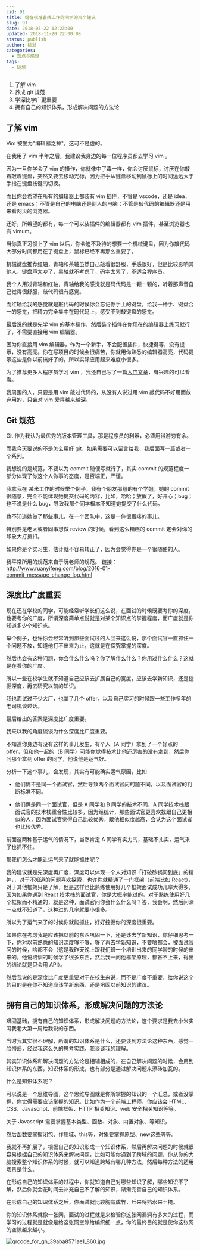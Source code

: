 ```yaml
---
cid: 91
title: 给在校准备找工作的同学的几个建议
slug: 91
date: 2018-05-22 12:23:00
updated: 2018-11-20 22:00:08
status: publish
author: 桃翁
categories: 
  - 观点与感想
tags: 
  - 随想
---
```



1. 了解 vim
2. 养成 git 规范
3. 学深比学广更重要
4. 拥有自己的知识体系，形成解决问题的方法论


## 了解 vim
Vim 被誉为"编辑器之神"，这可不是虚的。

在我用了 vim 半年之后，我建议我身边的每一位程序员都去学习 vim 。

因为一旦你学会了 vim 的操作，你就像中了毒一样，你会讨厌鼠标，讨厌在你敲着敲着键盘，突然又要去移动光标，因为把手从键盘移动到鼠标上的时间远远大于手指在键盘按键的切换。

而且你会希望在所有的编辑器上都装有 vim 插件，不管是 vscode，还是 idea，还是 emacs；不管是自己的电脑还是别人的电脑；不管是敲代码的编辑器还是用来看网页的浏览器。

还好，所希望的都有，每一个可以装插件的编辑器都有 vim 插件，甚至浏览器也有 vimum。

当你真正习惯上了 vim 以后，你会迫不及待的想要一个机械键盘，因为你敲代码大部分时间都用在了键盘上，鼠标已经不再那么重要了。

机械键盘推荐红轴，青轴和茶轴虽然自己敲着很舒服，手感很好，但是比较影响其他人，键盘声太吵了，黑轴就不考虑了，码字太累了，不适合程序员。

我个人用过青轴和红轴，青轴给我的感觉就是码代码是一颗一颗的，听着那声音自己觉得很舒服，敲代码很有感觉。

而红轴给我的感觉就是敲代码的时候你会忘记你手上的键盘，给我一种手、键盘合一的感觉，把精力完全集中在码代码上，感受不到敲键盘的感觉。

最后说的就是先学 vim 的基本操作，然后装个插件在你现在的编辑器上练习就行了，不需要直接用 vim 编辑器。

因为你直接用 vim 编辑器，作为一个新手，不会配置插件，快捷键等，没有提示，没有高亮。你在写项目的时候会很痛苦，你就用你熟悉的编辑器高亮，代码提示这些是你以前搞好了的，所以实际应用起来难度小很多。

为了推荐更多人程序员学习 vim ，我还自己写了一篇[入门文章](https://mp.weixin.qq.com/s?__biz=MzI1ODk2Mjk0Nw==&mid=2247483662&idx=1&sn=8d9e14e0b583f02bfc29d726d889c49a&chksm=ea016262dd76eb745893de4d10c98c5edf56a3c21ff1f817e5e40b9aa563c1028e30b97387bc&mpshare=1&scene=1&srcid=0522If3l13mrVdZnJaMXJwsw#rd)，有兴趣的可以看看。

我周围的人，只要是用 vim 敲过代码的，从没有人说过用 vim 敲代码不好用而放弃用的，只会对 vim 爱得越来越深。

## Git 规范
Git 作为我认为最优秀的版本管理工具，那是程序员的利器，必须用得游刃有余。

而我今天要说的不是怎么用好 git，如果需要可以留言给我，我后面写一篇或者一个系列。

我想说的是规范，不要以为 commit 随便写就行了，其实 commit 的规范程度一部分体现了你这个人做事的态度，是否端正，严谨。

我拿我在 某米工作的时候举个例子，我有个朋友那组的有个学姐，她的 commit 很随意，完全不能体现她提交代码的内容，比如，哈哈；放假了，好开心；bug；也不说是什么 bug，导致我那个同学根本不知道她提交了什么代码。

也不知道她做了那些事儿，在一个团队中，这是一件很蛋疼的事儿。

特别要是老大或者同事想做 review 的时候，看到这么糟糕的 commit 定会对你的印象大打折扣。

如果你是个实习生，估计就不容易转正了，因为会觉得你是一个很随便的人。

我平常所用的规范来自于阮老师的规范。
链接： http://www.ruanyifeng.com/blog/2016-01-commit_message_change_log.html

## 深度比广度重要
现在还在学校的同学，可能经常听学长们这么说，在面试的时候既要考你的深度，也要考你的广度，所谓深度简单点说就是对某个知识点的掌握程度，而广度就是你知道多少个知识点。

举个例子，也许你会经常听到那些面试过的人回来这么说，那个面试官一直抓住一个问题不放，知道他打不出来为止，这就是在探究掌握的深度。

然后也会有这种问题，你会什么什么吗？你了解什么什么？你用过什么什么？这就是在看你的广度。

所以一些在校学生就不知道自己应该去扩展自己的宽度，应该去学新知识，还是挖掘深度，再去研究以前的知识。

我也面试过不少大厂，也拿了几个 offer，以及自己实习的时候跟一些工作多年的老司机谈过话。

最后给出的答案是深度比广度重要。

我来以我的角度谈谈为什么深度比广度重要。

不知道你身边有没有这样的事儿发生，有个人（A 同学）拿到了一个好点的 offer，但和他一起的（B 同学）可能你觉得技术比他还厉害的没有拿到，然后你问那个拿到 offer 的同学，他说他是运气好。

分析一下这个事儿，会发现，其实有可能确实运气原因，比如

- 他们俩不是同一个面试官，然后导致两个面试官问的题不同，以及面试官的判断标准不同。

- 他们俩是同一个面试官，但是 A 同学和 B 同学的技术不同，A 同学技术栈跟面试官的技术栈重合性比较多，因为经统计，那些面试官更喜欢找跟自己更相似的人，因为面试官觉得自己比较优秀，跟他相似度越高，会认为这个面试者也比较优秀。

前面这两种基于运气的情况下，当然肯定 A 同学有实力的，基础不扎实，运气来了也抓不住。

那我们怎么才能让运气来了就能抓住呢？ 

我的建议就是先深度再广度，深度可以体现一个人对知识「打破砂锅问到底」的精神，，对于不知道的问题喜欢探索，也许你就精通了一门框架（前端比如 React），对于其他框架只是了解，但是这样也比熟练使用好几个框架面试成功几率大得多，因为如果你遇到 React 技术栈的面试官，你是大概率能过的。对于熟练使用好几个框架而不精通的，就是这种，面试官问你会什么什么吗？答，我会啊，然后问深一点就不知道了，这种过的几率就要小很多。

所以为了运气来了的时候你就能抓住，好好挖掘你的深度很重要。

如果你在考虑我是应该把以前的东西巩固一下，还是该去学新知识，你仔细思考一下，你对以前熟悉的知识深度够不够，够了再去学新知识，不要啥都会，被面试官问的时候，啥都不会（这是我昨天晚上跟我们班一个培训出来的同学聊的时候的出来的，他说培训的时候学了很多东西，然后我一问他框架原理，都答不上来，得出的结论就是只会用 API）。

然后我说的是深度比广度更重要对于在校生来说，而不是广度不重要，给你说这个的目的是在你不知道应该学新东西，还是巩固以前知识的建议。

## 拥有自己的知识体系，形成解决问题的方法论

巩固基础，拥有自己的知识体系，形成解决问题的方法论，这个要求是我去小米实习我老大第一周给我说的东西。

当时我其实很不理解，所谓的知识体系是什么，还要谈到方法论这种东西，感觉一脸懵逼，经过我这么久的思考实践，我谈谈我的理解。

其实知识体系和解决问题的方法论是相辅相成的，在自己解决问题的时候，会用到知识体系的东西，知识体系的形成，也有部分是通过解决问题来添砖加瓦的。

什么是知识体系呢？

可以说是一个思维导图，这个思维导图就是你所掌握的知识的一个汇总，或者没掌握，你觉得需要应该掌握的知识。比如作为一个前端工程师，你应该会 HTML、CSS、Javascript、前端框架、HTTP 相关知识、web 安全相关知识等等。

关于 Javascript 需要掌握基本类型、函数、对象、内置对象、等知识，

然后函数要掌握闭包、作用域、this等，对象要掌握原型、new这些等等。

我就不再扩展了，根据自己的知识形成一个知识体系，然后再解决问题的时候就很容易根据自己的知识体系来解决问题，比如可能你遇到了跨域的问题，你从你的大脑搜索整个知识体系的时候，就可以知道跨域有哪几种方法，然后每种方法的适用场景是什么。

在形成自己的知识体系的过程中，你就知道自己对哪些知识了解，哪些知识不了解，然后你就会花时间去补充自己不了解的知识，渐渐完善自己的知识体系。

在形成自己的知识体系之后，你面试就比较胸有成竹，兵来将挡水来土掩。

你的知识体系就像一张网，面试的过程就是来检验你这张网漏洞有多大的过程，而学习的过程就是就像是给这张网空隙给编织细一点，你的最终目的就是使你这张网的空隙越来越小。

![qrcode_for_gh_39aba8571ae1_860.jpg](http://www.taoweng.site/usr/uploads/2018/05-2855389845.jpg)
